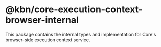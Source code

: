 # @kbn/core-execution-context-browser-internal

This package contains the internal types and implementation for Core's browser-side execution context service.
